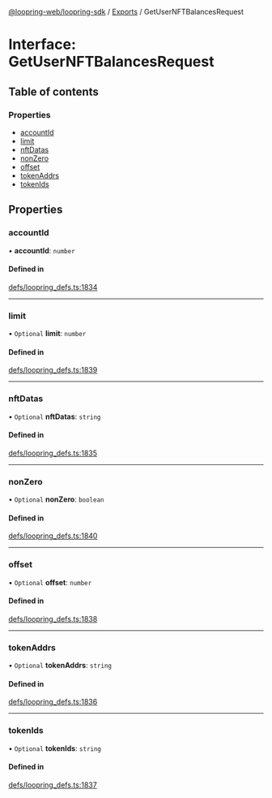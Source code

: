 [@loopring-web/loopring-sdk](../README.md) / [Exports](../modules.md) / GetUserNFTBalancesRequest

# Interface: GetUserNFTBalancesRequest

## Table of contents

### Properties

- [accountId](GetUserNFTBalancesRequest.md#accountid)
- [limit](GetUserNFTBalancesRequest.md#limit)
- [nftDatas](GetUserNFTBalancesRequest.md#nftdatas)
- [nonZero](GetUserNFTBalancesRequest.md#nonzero)
- [offset](GetUserNFTBalancesRequest.md#offset)
- [tokenAddrs](GetUserNFTBalancesRequest.md#tokenaddrs)
- [tokenIds](GetUserNFTBalancesRequest.md#tokenids)

## Properties

### accountId

• **accountId**: `number`

#### Defined in

[defs/loopring_defs.ts:1834](https://github.com/Loopring/loopring_sdk/blob/31d2a2e/src/defs/loopring_defs.ts#L1834)

___

### limit

• `Optional` **limit**: `number`

#### Defined in

[defs/loopring_defs.ts:1839](https://github.com/Loopring/loopring_sdk/blob/31d2a2e/src/defs/loopring_defs.ts#L1839)

___

### nftDatas

• `Optional` **nftDatas**: `string`

#### Defined in

[defs/loopring_defs.ts:1835](https://github.com/Loopring/loopring_sdk/blob/31d2a2e/src/defs/loopring_defs.ts#L1835)

___

### nonZero

• `Optional` **nonZero**: `boolean`

#### Defined in

[defs/loopring_defs.ts:1840](https://github.com/Loopring/loopring_sdk/blob/31d2a2e/src/defs/loopring_defs.ts#L1840)

___

### offset

• `Optional` **offset**: `number`

#### Defined in

[defs/loopring_defs.ts:1838](https://github.com/Loopring/loopring_sdk/blob/31d2a2e/src/defs/loopring_defs.ts#L1838)

___

### tokenAddrs

• `Optional` **tokenAddrs**: `string`

#### Defined in

[defs/loopring_defs.ts:1836](https://github.com/Loopring/loopring_sdk/blob/31d2a2e/src/defs/loopring_defs.ts#L1836)

___

### tokenIds

• `Optional` **tokenIds**: `string`

#### Defined in

[defs/loopring_defs.ts:1837](https://github.com/Loopring/loopring_sdk/blob/31d2a2e/src/defs/loopring_defs.ts#L1837)
